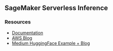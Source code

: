 ## SageMaker Serverless Inference

### Resources
- [Documentation](https://docs.aws.amazon.com/sagemaker/latest/dg/serverless-endpoints.html)
- [AWS Blog](https://aws.amazon.com/blogs/machine-learning/deploying-ml-models-using-sagemaker-serverless-inference-preview/)
- [Medium HuggingFace Example + Blog](https://towardsdatascience.com/serverless-nlp-inference-on-amazon-sagemaker-with-transformer-models-from-hugging-face-4843609a7451)

